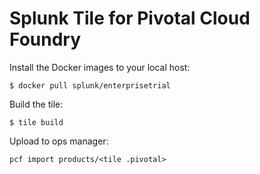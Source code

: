 # Splunk Tile for Pivotal Cloud Foundry

Install the Docker images to your local host:

```
$ docker pull splunk/enterprisetrial
```

Build the tile:

```
$ tile build
```

Upload to ops manager:

```
pcf import products/<tile .pivotal>
```
